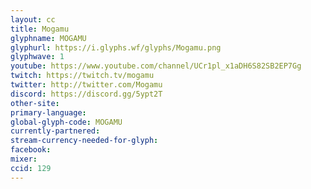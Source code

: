 ```yaml
---
layout: cc
title: Mogamu
glyphname: MOGAMU
glyphurl: https://i.glyphs.wf/glyphs/Mogamu.png
glyphwave: 1
youtube: https://www.youtube.com/channel/UCr1pl_x1aDH6S82SB2EP7Gg
twitch: https://twitch.tv/mogamu
twitter: http://twitter.com/Mogamu
discord: https://discord.gg/5ypt2T
other-site: 
primary-language: 
global-glyph-code: MOGAMU
currently-partnered: 
stream-currency-needed-for-glyph: 
facebook: 
mixer: 
ccid: 129
---
```


